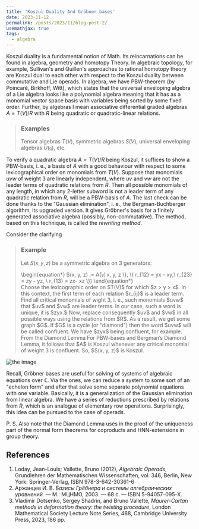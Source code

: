 ```yaml
---
title: 'Koszul Duality And Gröbner bases'
date: 2023-11-12
permalink: /posts/2023/11/blog-post-2/
usemathjax: true
tags:
  - algebra
---
```


Koszul duality is a fundamental notion of Math. Its reincarnations can be found in algebra, geometry and homotopy Theory. In algebraic topology, for example, Sullivan's and Quillen's approaches to rational homotopy theory are Koszul dual to each other with respect to the Koszul duality between commutative and Lie operads. In algebra, we have PBW-theorem (by Poincaré, Birkhoff, Witt), which states that the universal enveloping algebra of a Lie algebra looks like a polynomial algebra meaning that it has as a monomial vector space basis with variables being sorted by some fixed order. Further, by algebras I mean associative differential graded algebras $A = T(V)/R$ with $R$ being quadratic or quadratic-linear relations.

> ### Examples
> Tensor algebras $T(V),$ symmetric algebras $S(V),$ universal enveloping algebras $U(\mathfrak{g}),$ etc.

To verify a quadratic algebra $A = T(V)/R$ being Koszul, it suffices to show a PBW-basis, i. e., a basis of $A$ with a good behaviour with respect to some lexicographical order on monomials from $T(V).$ Suppose that monomials $uvw$ of weight 3 are linearly independent, where $uv$ and $vw$ are not the leader terms of quadratic relations from $R.$ Then all possible monomials of any length, in which any 2-letter subword is not a leader term of any quadratic relation from $R$, will be a PBW-basis of $A$. The last check can be done thanks to the "Gaussian  elimination", i. e., the Bergman-Buchberger algorithm, its upgraded version. It gives Gröbner's basis for a finitely generated associative algebra (possibly, non-commutative). The method, based on this technique, is called the *rewriting method*.

Consider the clarifying

> ### Example 
>  Let $S(x, y, z)$ be a symmetric algebra on 3 generators: 
>  <div class="math"> 
>  \begin{equation*}
>  S(x, y, z) := A(\{ x, y, z \}, \{ r_{12} = yx - xy,\ r_{23} = zy - yz, \ r_{13} = zx- xz \})
>  \end{equation*}
>  </div>
>  Choose the lexicographic order on $T(V)$ for which $z > y > x$. In this context, the first term of each relation $r_{ij}$ is a leader term. Find all critical monomials of wight 3, i. e., such monomials $uvw$ that $uv$ and $vw$ are leader terms. In our case, such a word is unique, it is $zyx.$ Now, replace consequently $uv$ and $vw$ in all possible ways using the relations from $R$. As a result, we get some graph $G$. If $G$ is a cycle (or "diamond") then the word $uvw$ will be called confluent. We have $zyx$ being confluent, for example. From the Diamond Lemma For PBW-bases and Bergman’s Diamond Lemma, it follows that $A$ is Koszul whenever any critical monomial of weight 3 is confluent. So, $S(x, y, z)$ is Koszul.

![the image](/assets/groebner.png)

Recall, Gröbner bases are useful for solving of systems of algebraic equations over $\mathbb{C}.$ Via the ones, we can reduce a system to some sort of an "echelon form" and after that solve some separate polynomial equations with one variable. Basically, it is a generalization of the Gaussian elimination from linear algebra. We have a series of reductions prescribed by relations from $R$, which is an analogue of elementary row operations. Surprisingly, this idea can be pursued to the case of operads.

P. S. Also note that the Diamond Lemma uses in the proof of the uniqueness part of the normal form theorems for coproducts and HNN-extensions in group theory.  

## References

1. Loday, Jean-Louis; Vallette, Bruno (2012), *Algebraic Operads*, Grundlehren der Mathematischen Wissenschaften, vol. 346, Berlin, New York: Springer-Verlag, ISBN 978-3-642-30361-6
2. Аржанцев И. В. *Базисы Грёбнера и системы алгебраических уравнений*. — М.: МЦНМО, 2003. — 68 с. — ISBN 5-94057-095-X.
3. Vladimir Dotsenko, Sergey Shadrin, and Bruno Vallette, *Maurer-Cartan methods in deformation theory: the twisting procedure*, London Mathematical Society Lecture Note Series, 488, Cambridge University Press, 2023, 186 pp.          
            